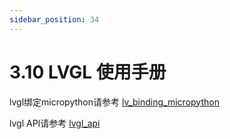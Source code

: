 ```yaml
---
sidebar_position: 34
---
```

# 3.10 LVGL 使用手册

lvgl绑定micropython请参考 [lv_binding_micropython](https://github.com/lvgl/lv_binding_micropython/blob/update_micropython_v1.20/README.md)

lvgl API请参考 [lvgl_api](https://docs.lvgl.io/master/API/index.html)